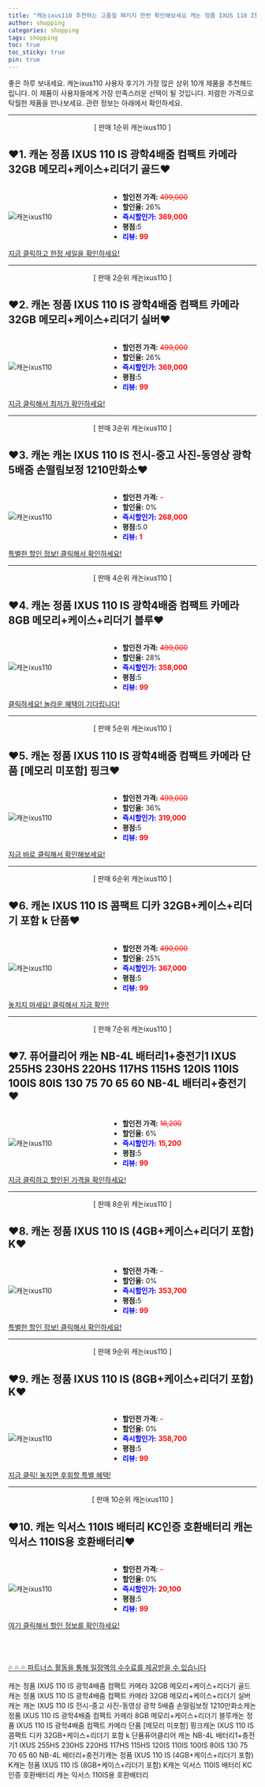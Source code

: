 ```yaml
---
title: "캐논ixus110 추천하는 고품질 패키지 한번 확인해보세요 캐논 정품 IXUS 110 IS"
author: shopping
categories: shopping
tags: shopping
toc: true
toc_sticky: true
pin: true
---
```

좋은 하루 보내세요.  캐논ixus110 사용자 후기가 가장 많은 상위 10개 제품을 추천해드립니다. 이 제품이 사용자들에게 가장 만족스러운 선택이 될 것입니다. 저렴한 가격으로 탁월한 제품을 만나보세요. 관련 정보는 아래에서 확인하세요.

---
<p class="toplist" style="margin: 0 auto; display: block; width: fit-content;">[ 판매 1순위 캐논ixus110 ]</p>

<h2><strong>❤️1. 캐논 정품 IXUS 110 IS 광학4배줌 컴팩트 카메라 32GB 메모리+케이스+리더기 골드❤️</strong></h2>

<div style="display: flex; align-items: center;">
    <div style="flex: 0.4;">
        <img src="https://thumbnail9.coupangcdn.com/thumbnails/remote/230x230ex/image/vendor_inventory/2486/a7264a56f0581195ea89c2395c1b40db9a7135f8cef7ef1e7bd0821b304d.png" alt="캐논ixus110" style="max-width: 100%;">
    </div>
    <div style="flex: 0.6; margin-left: 10px;">
        <ul>
            <li><strong>할인전 가격:</strong> <del style="color: red;">499,000</del></li>
            <li><strong>할인율:</strong> 26%</li>
            <li><span style='color:blue'><strong>즉시할인가:</strong></span> <span style='color:red'><strong>369,000</strong></span></li>
            <li><strong>평점:</strong>5</li>
            <li><span style='color:blue'><strong>리뷰:</strong></span> <span style='color:red'><strong>99</strong></span></li>
        </ul>
    </div>
</div>
<div class="center">
    <a href="https://William4Davisa.github.io?lptag=AF9450613&subid=githubio&pageKey=8073594927&traceid=V0-153&itemId=22733553327&vendorItemId=89768837798" class="myButton">
        지금 클릭하고 한정 세일을 확인하세요!
    </a>
</div>


---
<p class="toplist" style="margin: 0 auto; display: block; width: fit-content;">[ 판매 2순위 캐논ixus110 ]</p>

<h2><strong>❤️2. 캐논 정품 IXUS 110 IS 광학4배줌 컴팩트 카메라 32GB 메모리+케이스+리더기 실버❤️</strong></h2>

<div style="display: flex; align-items: center;">
    <div style="flex: 0.4;">
        <img src="https://thumbnail9.coupangcdn.com/thumbnails/remote/230x230ex/image/vendor_inventory/2486/a7264a56f0581195ea89c2395c1b40db9a7135f8cef7ef1e7bd0821b304d.png" alt="캐논ixus110" style="max-width: 100%;">
    </div>
    <div style="flex: 0.6; margin-left: 10px;">
        <ul>
            <li><strong>할인전 가격:</strong> <del style="color: red;">499,000</del></li>
            <li><strong>할인율:</strong> 26%</li>
            <li><span style='color:blue'><strong>즉시할인가:</strong></span> <span style='color:red'><strong>369,000</strong></span></li>
            <li><strong>평점:</strong>5</li>
            <li><span style='color:blue'><strong>리뷰:</strong></span> <span style='color:red'><strong>99</strong></span></li>
        </ul>
    </div>
</div>
<div class="center">
    <a href="https://William4Davisa.github.io?lptag=AF9450613&subid=githubio&pageKey=8073594927&traceid=V0-153&itemId=22733553324&vendorItemId=89768837787" class="myButton">
        지금 클릭해서 최저가 확인하세요!
    </a>
</div>


---
<p class="toplist" style="margin: 0 auto; display: block; width: fit-content;">[ 판매 3순위 캐논ixus110 ]</p>

<h2><strong>❤️3. 캐논 캐논 IXUS 110 IS 전시-중고 사진-동영상 광학 5배줌 손떨림보정 1210만화소❤️</strong></h2>

<div style="display: flex; align-items: center;">
    <div style="flex: 0.4;">
        <img src="https://thumbnail6.coupangcdn.com/thumbnails/remote/230x230ex/image/vendor_inventory/2e70/4757779314c0b5061a57468025a5ffad2992d04cc100f86f769f755de007.png" alt="캐논ixus110" style="max-width: 100%;">
    </div>
    <div style="flex: 0.6; margin-left: 10px;">
        <ul>
            <li><strong>할인전 가격:</strong> <del style="color: red;">-</del></li>
            <li><strong>할인율:</strong> 0%</li>
            <li><span style='color:blue'><strong>즉시할인가:</strong></span> <span style='color:red'><strong>268,000</strong></span></li>
            <li><strong>평점:</strong>5.0</li>
            <li><span style='color:blue'><strong>리뷰:</strong></span> <span style='color:red'><strong>1</strong></span></li>
        </ul>
    </div>
</div>
<div class="center">
    <a href="https://William4Davisa.github.io?lptag=AF9450613&subid=githubio&pageKey=7972392685&traceid=V0-153&itemId=22087055442&vendorItemId=88117333322" class="myButton">
        특별한 할인 정보! 클릭해서 확인하세요!
    </a>
</div>


---
<p class="toplist" style="margin: 0 auto; display: block; width: fit-content;">[ 판매 4순위 캐논ixus110 ]</p>

<h2><strong>❤️4. 캐논 정품 IXUS 110 IS 광학4배줌 컴팩트 카메라 8GB 메모리+케이스+리더기 블루❤️</strong></h2>

<div style="display: flex; align-items: center;">
    <div style="flex: 0.4;">
        <img src="https://thumbnail9.coupangcdn.com/thumbnails/remote/230x230ex/image/vendor_inventory/2486/a7264a56f0581195ea89c2395c1b40db9a7135f8cef7ef1e7bd0821b304d.png" alt="캐논ixus110" style="max-width: 100%;">
    </div>
    <div style="flex: 0.6; margin-left: 10px;">
        <ul>
            <li><strong>할인전 가격:</strong> <del style="color: red;">499,000</del></li>
            <li><strong>할인율:</strong> 28%</li>
            <li><span style='color:blue'><strong>즉시할인가:</strong></span> <span style='color:red'><strong>358,000</strong></span></li>
            <li><strong>평점:</strong>5</li>
            <li><span style='color:blue'><strong>리뷰:</strong></span> <span style='color:red'><strong>99</strong></span></li>
        </ul>
    </div>
</div>
<div class="center">
    <a href="https://William4Davisa.github.io?lptag=AF9450613&subid=githubio&pageKey=8073594927&traceid=V0-153&itemId=22733553351&vendorItemId=89768837985" class="myButton">
        클릭하세요! 놀라운 혜택이 기다립니다!
    </a>
</div>


---
<p class="toplist" style="margin: 0 auto; display: block; width: fit-content;">[ 판매 5순위 캐논ixus110 ]</p>

<h2><strong>❤️5. 캐논 정품 IXUS 110 IS 광학4배줌 컴팩트 카메라 단품 [메모리 미포함] 핑크❤️</strong></h2>

<div style="display: flex; align-items: center;">
    <div style="flex: 0.4;">
        <img src="https://thumbnail9.coupangcdn.com/thumbnails/remote/230x230ex/image/vendor_inventory/2486/a7264a56f0581195ea89c2395c1b40db9a7135f8cef7ef1e7bd0821b304d.png" alt="캐논ixus110" style="max-width: 100%;">
    </div>
    <div style="flex: 0.6; margin-left: 10px;">
        <ul>
            <li><strong>할인전 가격:</strong> <del style="color: red;">499,000</del></li>
            <li><strong>할인율:</strong> 36%</li>
            <li><span style='color:blue'><strong>즉시할인가:</strong></span> <span style='color:red'><strong>319,000</strong></span></li>
            <li><strong>평점:</strong>5</li>
            <li><span style='color:blue'><strong>리뷰:</strong></span> <span style='color:red'><strong>99</strong></span></li>
        </ul>
    </div>
</div>
<div class="center">
    <a href="https://William4Davisa.github.io?lptag=AF9450613&subid=githubio&pageKey=8073594927&traceid=V0-153&itemId=22733553346&vendorItemId=89768837945" class="myButton">
        지금 바로 클릭해서 확인해보세요!
    </a>
</div>


---
<p class="toplist" style="margin: 0 auto; display: block; width: fit-content;">[ 판매 6순위 캐논ixus110 ]</p>

<h2><strong>❤️6. 캐논 IXUS 110 IS 콤팩트 디카 32GB+케이스+리더기 포함 k 단품❤️</strong></h2>

<div style="display: flex; align-items: center;">
    <div style="flex: 0.4;">
        <img src="https://thumbnail6.coupangcdn.com/thumbnails/remote/230x230ex/image/vendor_inventory/a6cf/c5ff4ec20141025274e2f781e109ff003385976e554851d7f0c5541dd838.jpg" alt="캐논ixus110" style="max-width: 100%;">
    </div>
    <div style="flex: 0.6; margin-left: 10px;">
        <ul>
            <li><strong>할인전 가격:</strong> <del style="color: red;">490,000</del></li>
            <li><strong>할인율:</strong> 25%</li>
            <li><span style='color:blue'><strong>즉시할인가:</strong></span> <span style='color:red'><strong>367,000</strong></span></li>
            <li><strong>평점:</strong>5</li>
            <li><span style='color:blue'><strong>리뷰:</strong></span> <span style='color:red'><strong>99</strong></span></li>
        </ul>
    </div>
</div>
<div class="center">
    <a href="https://William4Davisa.github.io?lptag=AF9450613&subid=githubio&pageKey=7088466107&traceid=V0-153&itemId=17656451544&vendorItemId=86295618298" class="myButton">
        놓치지 마세요! 클릭해서 지금 확인!
    </a>
</div>


---
<p class="toplist" style="margin: 0 auto; display: block; width: fit-content;">[ 판매 7순위 캐논ixus110 ]</p>

<h2><strong>❤️7. 퓨어클리어 캐논 NB-4L 배터리1+충전기1 IXUS 255HS 230HS 220HS 117HS 115HS 120IS 110IS 100IS 80IS 130 75 70 65 60 NB-4L 배터리+충전기❤️</strong></h2>

<div style="display: flex; align-items: center;">
    <div style="flex: 0.4;">
        <img src="https://thumbnail9.coupangcdn.com/thumbnails/remote/230x230ex/image/vendor_inventory/acbe/386aea6452b2790b49128470bafc6e88b834b93812daa6e2f0f485e6965e.jpg" alt="캐논ixus110" style="max-width: 100%;">
    </div>
    <div style="flex: 0.6; margin-left: 10px;">
        <ul>
            <li><strong>할인전 가격:</strong> <del style="color: red;">16,200</del></li>
            <li><strong>할인율:</strong> 6%</li>
            <li><span style='color:blue'><strong>즉시할인가:</strong></span> <span style='color:red'><strong>15,200</strong></span></li>
            <li><strong>평점:</strong>5</li>
            <li><span style='color:blue'><strong>리뷰:</strong></span> <span style='color:red'><strong>99</strong></span></li>
        </ul>
    </div>
</div>
<div class="center">
    <a href="https://William4Davisa.github.io?lptag=AF9450613&subid=githubio&pageKey=8178203377&traceid=V0-153&itemId=23376230026&vendorItemId=90406339638" class="myButton">
        지금 클릭하고 할인된 가격을 확인하세요!
    </a>
</div>


---
<p class="toplist" style="margin: 0 auto; display: block; width: fit-content;">[ 판매 8순위 캐논ixus110 ]</p>

<h2><strong>❤️8. 캐논 정품 IXUS 110 IS (4GB+케이스+리더기 포함) K❤️</strong></h2>

<div style="display: flex; align-items: center;">
    <div style="flex: 0.4;">
        <img src="https://thumbnail6.coupangcdn.com/thumbnails/remote/230x230ex/image/vendor_inventory/a6cf/c5ff4ec20141025274e2f781e109ff003385976e554851d7f0c5541dd838.jpg" alt="캐논ixus110" style="max-width: 100%;">
    </div>
    <div style="flex: 0.6; margin-left: 10px;">
        <ul>
            <li><strong>할인전 가격:</strong> <del style="color: red;">-</del></li>
            <li><strong>할인율:</strong> 0%</li>
            <li><span style='color:blue'><strong>즉시할인가:</strong></span> <span style='color:red'><strong>353,700</strong></span></li>
            <li><strong>평점:</strong>5</li>
            <li><span style='color:blue'><strong>리뷰:</strong></span> <span style='color:red'><strong>99</strong></span></li>
        </ul>
    </div>
</div>
<div class="center">
    <a href="https://William4Davisa.github.io?lptag=AF9450613&subid=githubio&pageKey=7405778466&traceid=V0-153&itemId=19177532633&vendorItemId=86295496976" class="myButton">
        특별한 할인 정보! 클릭해서 확인하세요!
    </a>
</div>


---
<p class="toplist" style="margin: 0 auto; display: block; width: fit-content;">[ 판매 9순위 캐논ixus110 ]</p>

<h2><strong>❤️9. 캐논 정품 IXUS 110 IS (8GB+케이스+리더기 포함) K❤️</strong></h2>

<div style="display: flex; align-items: center;">
    <div style="flex: 0.4;">
        <img src="https://thumbnail6.coupangcdn.com/thumbnails/remote/230x230ex/image/vendor_inventory/a6cf/c5ff4ec20141025274e2f781e109ff003385976e554851d7f0c5541dd838.jpg" alt="캐논ixus110" style="max-width: 100%;">
    </div>
    <div style="flex: 0.6; margin-left: 10px;">
        <ul>
            <li><strong>할인전 가격:</strong> <del style="color: red;">-</del></li>
            <li><strong>할인율:</strong> 0%</li>
            <li><span style='color:blue'><strong>즉시할인가:</strong></span> <span style='color:red'><strong>358,700</strong></span></li>
            <li><strong>평점:</strong>5</li>
            <li><span style='color:blue'><strong>리뷰:</strong></span> <span style='color:red'><strong>99</strong></span></li>
        </ul>
    </div>
</div>
<div class="center">
    <a href="https://William4Davisa.github.io?lptag=AF9450613&subid=githubio&pageKey=7405778495&traceid=V0-153&itemId=19177532832&vendorItemId=86295497099" class="myButton">
        지금 클릭! 놓치면 후회할 특별 혜택!
    </a>
</div>


---
<p class="toplist" style="margin: 0 auto; display: block; width: fit-content;">[ 판매 10순위 캐논ixus110 ]</p>

<h2><strong>❤️10. 캐논 익서스 110IS 배터리 KC인증 호환배터리 캐논 익서스 110IS용 호환배터리❤️</strong></h2>

<div style="display: flex; align-items: center;">
    <div style="flex: 0.4;">
        <img src="https://thumbnail9.coupangcdn.com/thumbnails/remote/230x230ex/image/vendor_inventory/b3a2/21c9a811a7cceb790a337da2af3575109de14fa26e1c47a0715990789db1.jpg" alt="캐논ixus110" style="max-width: 100%;">
    </div>
    <div style="flex: 0.6; margin-left: 10px;">
        <ul>
            <li><strong>할인전 가격:</strong> <del style="color: red;">-</del></li>
            <li><strong>할인율:</strong> 0%</li>
            <li><span style='color:blue'><strong>즉시할인가:</strong></span> <span style='color:red'><strong>20,100</strong></span></li>
            <li><strong>평점:</strong>5</li>
            <li><span style='color:blue'><strong>리뷰:</strong></span> <span style='color:red'><strong>99</strong></span></li>
        </ul>
    </div>
</div>
<div class="center">
    <a href="https://William4Davisa.github.io?lptag=AF9450613&subid=githubio&pageKey=7674595407&traceid=V0-153&itemId=20482549054&vendorItemId=87561511150" class="myButton">
        여기 클릭해서 할인 정보를 확인하세요!
    </a>
</div>

<br><br><br>[💦 💦 💦 파트너스 활동을 통해 일정액의 수수료를 제공받을 수 있습니다](https://link.coupang.com/a/bcpT2c)<br><br>캐논 정품 IXUS 110 IS 광학4배줌 컴팩트 카메라 32GB 메모리+케이스+리더기 골드캐논 정품 IXUS 110 IS 광학4배줌 컴팩트 카메라 32GB 메모리+케이스+리더기 실버캐논 캐논 IXUS 110 IS 전시-중고 사진-동영상 광학 5배줌 손떨림보정 1210만화소캐논 정품 IXUS 110 IS 광학4배줌 컴팩트 카메라 8GB 메모리+케이스+리더기 블루캐논 정품 IXUS 110 IS 광학4배줌 컴팩트 카메라 단품 [메모리 미포함] 핑크캐논 IXUS 110 IS 콤팩트 디카 32GB+케이스+리더기 포함 k 단품퓨어클리어 캐논 NB-4L 배터리1+충전기1 IXUS 255HS 230HS 220HS 117HS 115HS 120IS 110IS 100IS 80IS 130 75 70 65 60 NB-4L 배터리+충전기캐논 정품 IXUS 110 IS (4GB+케이스+리더기 포함) K캐논 정품 IXUS 110 IS (8GB+케이스+리더기 포함) K캐논 익서스 110IS 배터리 KC인증 호환배터리 캐논 익서스 110IS용 호환배터리
